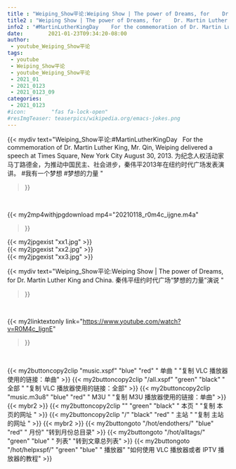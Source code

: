 ```yaml
---
title : "Weiping_Show平论:Weiping Show | The power of Dreams, for    Dr. Martin Luther King and China. 秦伟平纽约时代广场“梦想的力量”演说 "
title2 : "Weiping Show | The power of Dreams, for    Dr. Martin Luther King and China. 秦伟平纽约时代广场“梦想的力量”演说 "
info2 : "#MartinLutherKingDay    For the commemoration of Dr. Martin Luther King,  Mr. Qin, Weiping delivered a speech at Times Square, New York City August 30, 2013.   为纪念人权活动家马丁路德金，为推动中国民主、社会进步，秦伟平2013年在纽约时代广场发表演讲。 #我有一个梦想 #梦想的力量 "
date:        2021-01-23T09:34:20-08:00
author:
 - youtube_Weiping_Show平论
tags:
 - youtube
 - Weiping_Show平论
 - youtube_Weiping_Show平论
 - 2021_01
 - 2021_0123
 - 2021_0123_09
categories:
 - 2021_0123
#icon:        "fas fa-lock-open"
#resImgTeaser: teaserpics/wikipedia.org/emacs-jokes.png
---
```


{{< mydiv text="Weiping_Show平论:#MartinLutherKingDay    For the commemoration of Dr. Martin Luther King,  Mr. Qin, Weiping delivered a speech at Times Square, New York City August 30, 2013.   为纪念人权活动家马丁路德金，为推动中国民主、社会进步，秦伟平2013年在纽约时代广场发表演讲。 #我有一个梦想 #梦想的力量 "
>}}
<br>


{{< my2mp4withjpgdownload mp4="20210118_r0m4c_ijgne.m4a"
>}}

{{< my2jpgexist "xx1.jpg" >}}<br>
{{< my2jpgexist "xx2.jpg" >}}<br>
{{< my2jpgexist "xx3.jpg" >}}<br>



{{< mydiv text="Weiping_Show平论:Weiping Show | The power of Dreams, for    Dr. Martin Luther King and China. 秦伟平纽约时代广场“梦想的力量”演说 "
>}}
<br>

{{< my2linktextonly link="https://www.youtube.com/watch?v=R0M4c_IjgnE"
>}}


<br>

{{< my2buttoncopy2clip "music.xspf"        "blue"   "red"    " 单曲 "  "复制 VLC 播放器使用的链接：单曲" >}} {{< my2buttoncopy2clip "/all.xspf"         "green"  "black"  " 全部 "  "复制 VLC 播放器使用的链接：全部" >}} {{< my2buttoncopy2clip "music.m3u8"        "blue"   "red"    " M3U  "    "复制 M3U 播放器使用的链接：单曲" >}} {{< mybr2 >}} {{< my2buttoncopy2clip ""                  "green"  "black"  " 本页 "    "复制 本页的网址 " >}} {{< my2buttoncopy2clip "/"                 "black"  "red"    " 主站 "    "复制 主站的网址 " >}} {{< mybr2 >}} {{< my2buttongoto      "/hot/endothers/"   "blue"   "red"    " 月份"   "转到月份总目录" >}} {{< my2buttongoto      "/hot/alltags/"     "green"  "blue"   " 列表"   "转到文章总列表" >}} {{< my2buttongoto      "/hot/helpxspf/"    "green"  "blue"   " 播放器" "如何使用 VLC 播放器或者 IPTV 播放器的教程" >}} 
